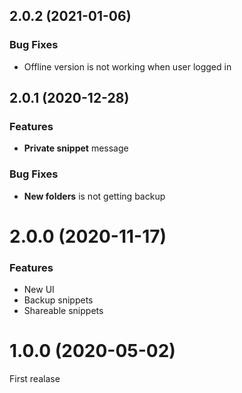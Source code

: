 ## 2.0.2 (2021-01-06)

### Bug Fixes
* Offline version is not working when user logged in


## 2.0.1 (2020-12-28)

### Features
* **Private snippet** message

### Bug Fixes
* **New folders** is not getting backup


# 2.0.0 (2020-11-17)

### Features
* New UI
* Backup snippets
* Shareable snippets


# 1.0.0 (2020-05-02)

First realase